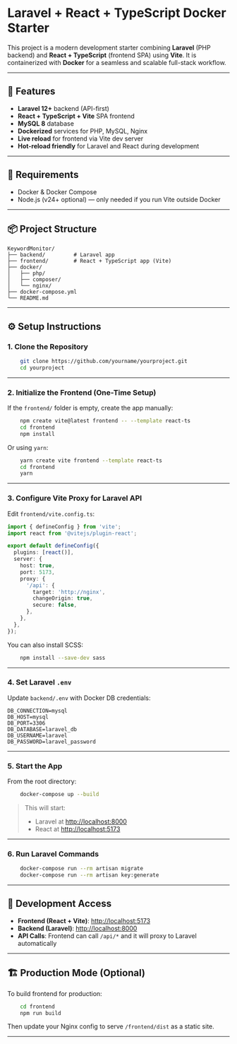 # Laravel + React + TypeScript Docker Starter

This project is a modern development starter combining **Laravel** (PHP backend) and **React + TypeScript** (frontend SPA) using **Vite**. It is containerized with **Docker** for a seamless and scalable full-stack workflow.

---

## 🚀 Features

- **Laravel 12+** backend (API-first)
- **React + TypeScript + Vite** SPA frontend
- **MySQL 8** database
- **Dockerized** services for PHP, MySQL, Nginx
- **Live reload** for frontend via Vite dev server
- **Hot-reload friendly** for Laravel and React during development

---

## 🧰 Requirements

- Docker & Docker Compose
- Node.js (v24+ optional) — only needed if you run Vite outside Docker

---

## 📦 Project Structure

```
KeywordMonitor/
├── backend/         # Laravel app
├── frontend/        # React + TypeScript app (Vite)
├── docker/
│   ├── php/
│   ├── composer/
│   └── nginx/
├── docker-compose.yml
└── README.md
```

---

## ⚙️ Setup Instructions

### 1. Clone the Repository

```bash
    git clone https://github.com/yourname/yourproject.git
    cd yourproject
```

---

### 2. Initialize the Frontend (One-Time Setup)

If the `frontend/` folder is empty, create the app manually:

```bash
    npm create vite@latest frontend -- --template react-ts
    cd frontend
    npm install
```

Or using `yarn`:

```bash
    yarn create vite frontend --template react-ts
    cd frontend
    yarn
```

---

### 3. Configure Vite Proxy for Laravel API

Edit `frontend/vite.config.ts`:

```ts
import { defineConfig } from 'vite';
import react from '@vitejs/plugin-react';

export default defineConfig({
  plugins: [react()],
  server: {
    host: true,
    port: 5173,
    proxy: {
      '/api': {
        target: 'http://nginx',
        changeOrigin: true,
        secure: false,
      },
    },
  },
});
```

You can also install SCSS:

```bash
    npm install --save-dev sass
```

---

### 4. Set Laravel `.env`

Update `backend/.env` with Docker DB credentials:

```env
DB_CONNECTION=mysql
DB_HOST=mysql
DB_PORT=3306
DB_DATABASE=laravel_db
DB_USERNAME=laravel
DB_PASSWORD=laravel_password
```

---

### 5. Start the App

From the root directory:

```bash
    docker-compose up --build
```

> This will start:
> - Laravel at [http://localhost:8000](http://localhost:8000)
> - React at [http://localhost:5173](http://localhost:5173)

---

### 6. Run Laravel Commands

```bash
    docker-compose run --rm artisan migrate
    docker-compose run --rm artisan key:generate
```

---

## 🧪 Development Access

- **Frontend (React + Vite)**: [http://localhost:5173](http://localhost:5173)
- **Backend (Laravel)**: [http://localhost:8000](http://localhost:8000)
- **API Calls**: Frontend can call `/api/*` and it will proxy to Laravel automatically

---

## 🏗 Production Mode (Optional)

To build frontend for production:

```bash
    cd frontend
    npm run build
```

Then update your Nginx config to serve `/frontend/dist` as a static site.

---
